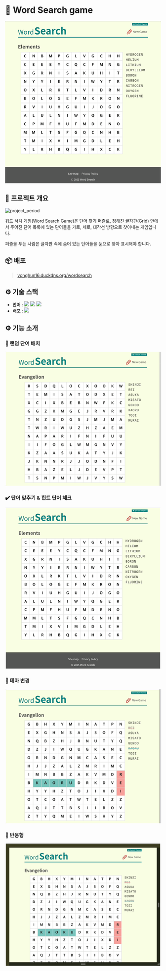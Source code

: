 # 🧩 Word Search game
<div align="center">
  <a href="https://elaborate-frangipane-337dd8.netlify.app/"><img src="https://github.com/yonghun16/wordsearch/blob/main/previews/preview.gif" width=600px /></a>
</div>

## 🧙 프로젝트 개요
![project_period](https://img.shields.io/badge/Project%20Period-2025--04--02%20~%202025--04--9-01807E)<br>

워드 서치 게임(Word Search Game)은 단어 찾기 퍼즐로, 정해진 글자판(Grid) 안에서 주어진 단어 목록에 있는 단어들을 가로, 세로, 대각선 방향으로 찾아내는 게임입니다. 

퍼즐을 푸는 사람은 글자판 속에 숨어 있는 단어들을 눈으로 찾아 표시해야 합니다.


## 📦 배포

> [yonghun16.duckdns.org/wordsearch](https://elaborate-frangipane-337dd8.netlify.app/)


## ⚙️ 기술 스택
- **언어** : <!-- HTML --><a href="https://html.spec.whatwg.org/"><img src="https://img.shields.io/badge/HTML5-E34F26?style=flat&logo=HTML5&logoColor=white" /></a> <!-- CSS --><a href="https://www.w3.org/Style/CSS/"><img src="https://img.shields.io/badge/CSS3-1572B6?style=flat&logo=CSS3&logoColor=white" /></a> <!-- JavaScript --><a href="https://www.ecma-international.org/"><img src="https://img.shields.io/badge/JavaScript-F7DF1E?style=flat&logo=JavaScript&logoColor=white" /></a>
- **배포** : <!-- Netlify --><a href="https://www.netlify.com/"><img src="https://img.shields.io/badge/netlify-1EC0B1?style=flat&logo=Netlify&logoColor=white" /></a>


## ⚙️ 기능 소개

### 🔀 랜덤 단어 배치
<div align="center">
  <img width=500 src="https://github.com/yonghun16/wordsearch/blob/main/previews/preview1.gif?raw=true" />
</div>

### ✔️ 단어 맞추기 & 힌트 단어 체크
<div align="center">
  <img width=500 src="https://github.com/yonghun16/wordsearch/blob/main/previews/preview.gif?raw=true" />
</div>

### 🎨 테마 변경
<div align="center">
  <img width=500 src="https://github.com/yonghun16/wordsearch/blob/main/previews/preview2.gif?raw=true" />
</div>

### 📱 반응형
<div align="center">
  <img width=500 src="https://github.com/yonghun16/wordsearch/blob/main/previews/preview3.gif?raw=true" />
</div>
